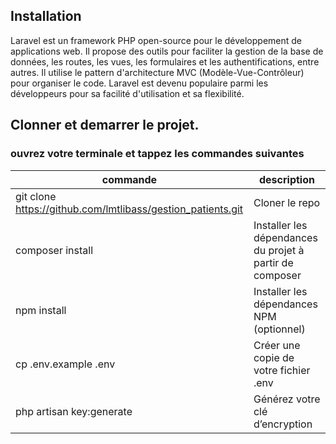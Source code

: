 ## Installation
Laravel est un framework PHP open-source pour le développement de applications web. Il propose des outils pour faciliter la gestion de la base de données, les routes, les vues, les formulaires et les authentifications, entre autres. Il utilise le pattern d'architecture MVC (Modèle-Vue-Contrôleur) pour organiser le code. Laravel est devenu populaire parmi les développeurs pour sa facilité d'utilisation et sa flexibilité.

## Clonner et demarrer le projet.
 ### ouvrez votre terminale et tappez les commandes suivantes
| commande | description |
| ------ | ------ |
| git clone https://github.com/lmtlibass/gestion_patients.git | Cloner le repo |
| composer install | Installer les dépendances du projet à partir de composer |
| npm install | Installer les dépendances NPM (optionnel)|
| cp .env.example .env |Créer une copie de votre fichier .env |
| php artisan key:generate| Générez votre clé d’encryption |
